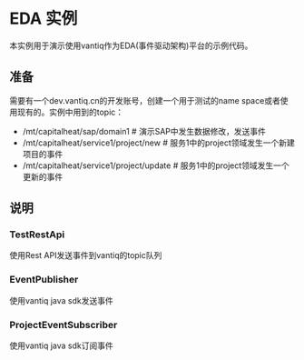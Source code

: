 # EDA 实例

本实例用于演示使用vantiq作为EDA(事件驱动架构)平台的示例代码。

## 准备
需要有一个dev.vantiq.cn的开发账号，创建一个用于测试的name space或者使用现有的。实例中用到的topic：
 * /mt/capitalheat/sap/domain1    # 演示SAP中发生数据修改，发送事件
 * /mt/capitalheat/service1/project/new    # 服务1中的project领域发生一个新建项目的事件
 * /mt/capitalheat/service1/project/update    # 服务1中的project领域发生一个更新的事件

## 说明
### TestRestApi
使用Rest API发送事件到vantiq的topic队列

### EventPublisher
使用vantiq java sdk发送事件

### ProjectEventSubscriber
使用vantiq java sdk订阅事件
